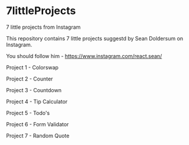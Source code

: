 # 7littleProjects
7 little projects from Instagram

This repository contains 7 little projects suggestd by Sean Doldersum on Instagram.


You should follow him - https://www.instagram.com/react.sean/

Project 1 - Colorswap


Project 2 - Counter


Project 3 - Countdown


Project 4 - Tip Calculator


Project 5 - Todo's


Project 6 - Form Validator


Project 7 - Random Quote

